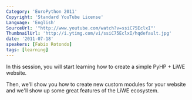 ```yaml
---
Category: 'EuroPython 2011'
Copyright: 'Standard YouTube License'
Language: 'English'
SourceUrl: '"http://www.youtube.com/watch?v=ssiC75EclxI"'
ThumbnailUrl: 'http://i.ytimg.com/vi/ssiC75EclxI/hqdefault.jpg'
date: '2011-07-18'
speakers: [Fabio Rotondo]
tags: [learning]
---
```

In this session, you will start learning how to create a simple PyHP + LiWE
website.

Then, we'll show you how to create new custom modules for your website and
we'll show up some great features of the LiWE ecosystem.


